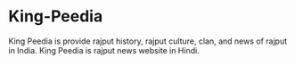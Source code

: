# King-Peedia
King Peedia is provide rajput history, rajput culture, clan, and news of rajput in India. King Peedia is rajput news website in Hindi.
